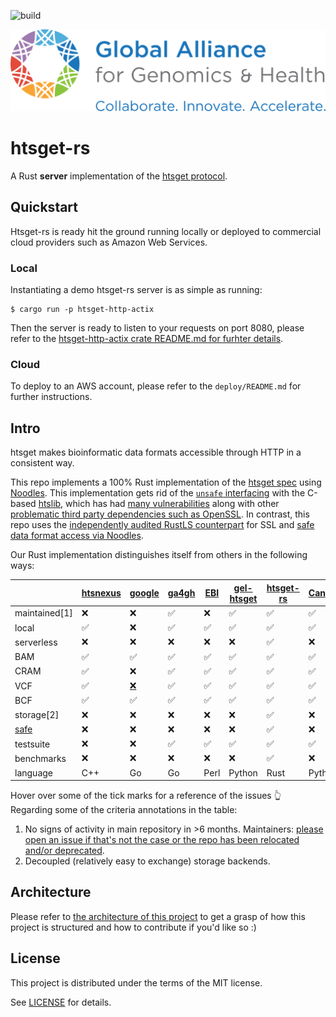 ![build](https://github.com/umccr/htsget-rs/actions/workflows/action.yml/badge.svg)

[![Logo](doc/img/ga4gh-logo.svg)](https://ga4gh.org)

# htsget-rs

A Rust **server** implementation of the [htsget protocol][htsget-spec].

## Quickstart

Htsget-rs is ready hit the ground running locally or deployed to commercial cloud providers such as Amazon Web Services.

### Local
Instantiating a demo htsget-rs server is as simple as running:

```
$ cargo run -p htsget-http-actix
```

Then the server is ready to listen to your requests on port 8080, please refer to the [htsget-http-actix crate README.md for furhter details][htsget-http-actix-readme].

### Cloud

To deploy to an AWS account, please refer to the `deploy/README.md` for further instructions.

## Intro

htsget makes bioinformatic data formats accessible through HTTP in a consistent way.

This repo implements a 100% Rust implementation of the [htsget spec][htsget-spec] using [Noodles][noodles]. This implementation gets rid of the [`unsafe` interfacing][rust-htslib] with the C-based [htslib](https://github.com/samtools/htslib), which has had [many vulnerabilities](https://github.com/samtools/htslib/pulls?q=oss-fuzz) along with other [problematic third party dependencies such as OpenSSL](https://www.openssl.org/news/vulnerabilities.html). In contrast, this repo uses the [independently audited RustLS counterpart](http://jbp.io/2020/06/14/rustls-audit.html) for SSL and [safe data format access via Noodles][noodles].

Our Rust implementation distinguishes itself from others in the following ways:

|          	| [htsnexus][dnanexus] 	| [google][google-htsget] | [ga4gh][ga4gh-ref] | [EBI][ebi-htsget] | [gel-htsget][gel-htsget] | [htsget-rs][htsget-rs] | [CanDIG][candig-htsget]
|---	    	  |---      | ---                |  ---	 |  ---	  | --- |	---             |   ---   |
| maintained[1]   | ❌      | ❌ 	                | ✅    |  ❌    | ✅  |  ✅                |   ✅    |
| local           | ✅      | ❌ 	                | ✅	   |  ✅	   | ✅ |   ✅                |   ✅    |
| serverless      | ❌      | ❌	                | ❌    |  ❌    | ❌ |     ✅|   ❌    |
| BAM             | ✅      | ✅ 	                | ✅    |  ✅    | ✅ |   ✅                |   ✅    |
| CRAM            | ✅	   | ❌ 	                | ✅    |  ✅    | ✅ |   ✅                |   ✅    |
| VCF             | ✅	   | [❌][google-novcf]  | ✅    |  ✅    | ✅ |   ✅                |   ✅    |
| BCF             | ✅	   | ✅  	            | ✅    |  ✅    | ✅ |   ✅                |   ✅    |
| storage[2]      | ❌      | ❌  	            | ❌    |  ❌    | ❌ |   ✅                |   ❌    |
| [safe][safe-unsafe] | ❌  | ❌                  | ❌    |  ❌    | ❌ |   ✅                |   ❌    |
| testsuite         |  ❌     | ❌                  | ✅    |   ✅    |  ✅ |   ✅    |    ✅    |
| benchmarks      |  ❌     | ❌                  | ❌    |  ❌    | ❌ |    ✅    |   ❌    |
| language        | C++     | Go                 | Go    |  Perl  | Python |  Rust          | Python  |

Hover over some of the tick marks for a reference of the issues 👆 Regarding some of the criteria annotations in the table:

1. No signs of activity in main repository in >6 months. Maintainers: [please open an issue if that's not the case or the repo has been relocated and/or deprecated](https://github.com/umccr/htsget-rs/issues/new).
1. Decoupled (relatively easy to exchange) storage backends.

[ebi-htsget]: https://github.com/andrewyatz/basic-htsget
[gel-htsget]: https://gitlab.com/genomicsengland/htsget/gel-htsget
[htsget-rs]: https://github.com/umccr/htsget-rs
[dnanexus]: https://github.com/dnanexus-rnd/htsnexus
[google-htsget]: https://github.com/googlegenomics/htsget
[google-novcf]: https://github.com/googlegenomics/htsget/issues/34
[ga4gh-ref]: https://github.com/ga4gh/htsget-refserver
[candig-htsget]: https://github.com/CanDIG/htsget_app
[aws-fixing]: https://github.com/umccr/htsget-rs/issues/47
[benches]: https://github.com/umccr/htsget-rs/pull/59
[safe-unsafe]: https://doc.rust-lang.org/nomicon/meet-safe-and-unsafe.html

## Architecture

Please refer to [the architecture of this project](doc/ARCHITECTURE.md) to get a grasp of how this project is structured and how to contribute if you'd like so :)

## License

This project is distributed under the terms of the MIT license.

See [LICENSE](LICENSE) for details.

[noodles]: https://github.com/zaeleus/noodles
[htsget-spec]: https://samtools.github.io/hts-specs/htsget.html
[rust-htslib]: https://github.com/rust-bio/rust-htslib
[htsget-http-actix-readme]: https://github.com/umccr/htsget-rs/blob/main/htsget-http-actix/README.md

